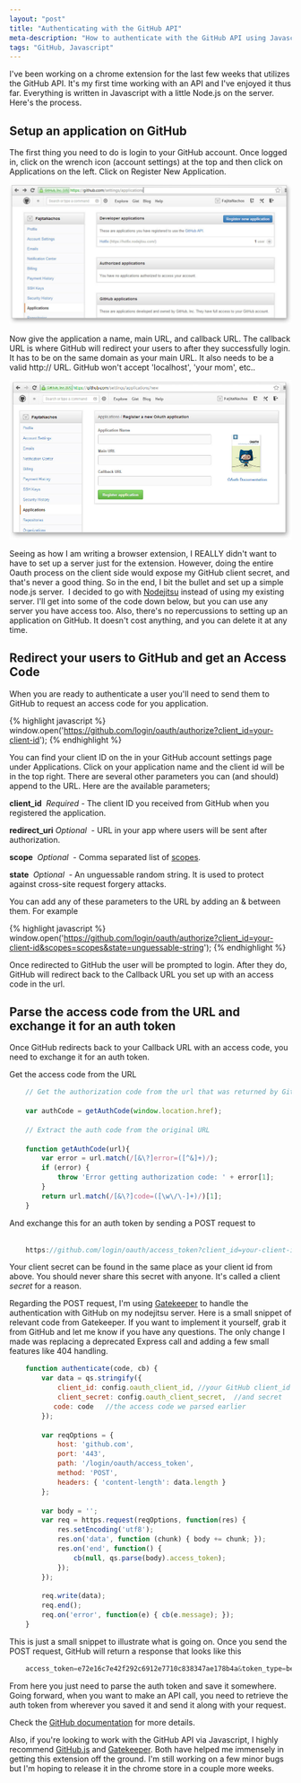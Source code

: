```yaml
---
layout: "post"
title: "Authenticating with the GitHub API"
meta-description: "How to authenticate with the GitHub API using Javascript."
tags: "GitHub, Javascript"
---
```


I've been working on a chrome extension for the last few weeks that utilizes the
GitHub API. It's my first time working with an API and I've enjoyed it thus far. 
Everything is written in Javascript with a little Node.js on the server. Here's 
the process.

Setup an application on GitHub
----------------------------------

The first thing you need to do is login to your GitHub account. Once logged in, 
click on the wrench icon (account settings) at the top and then click on 
Applications on the left. Click on Register New Application.

![GitHub-Setup][1]

Now give the application a name, main URL, and callback URL. The 
callback URL is where GitHub will redirect your users to after they successfully 
login. It has to be on the same domain as your main URL. It also needs to be a 
valid http:// URL. GitHub won't accept 'localhost', 'your mom', etc..

![New-GitHub-Application][2]

Seeing as how I am writing a browser extension, I REALLY didn't want to have to 
set up a server just for the extension. However, doing the entire Oauth process 
on the client side would expose my GitHub client secret, and that's never a good 
thing. So in the end, I bit the bullet and set up a simple node.js server.  I 
decided to go with [Nodejitsu][3] instead of using my existing server. I'll get 
into some of the code down below, but you can use any server you have access too. 
Also, there's no repercussions to setting up an application on GitHub. It doesn't 
cost anything, and you can delete it at any time.

Redirect your users to GitHub and get an Access Code
----------------------------------------------------

When you are ready to authenticate a user you'll need to send them to GitHub to 
request an access code for you application.

{% highlight javascript %}
    window.open('https://github.com/login/oauth/authorize?client_id=your-client-id');
{% endhighlight %}

You can find your client ID on the in your GitHub account settings page under 
Applications. Click on your application name and the client id will be in the 
top right. There are several other parameters you can (and should) append to the 
URL. Here are the available parameters;

**client_id**  *Required* - The client ID you received from GitHub when you registered the application.

**redirect_uri** *Optional*  - URL in your app where users will be sent after authorization.

**scope**  *Optional*  - Comma separated list of [scopes][4].

**state**  *Optional*  - An unguessable random string. It is used to protect against cross-site request forgery attacks.

You can add any of these parameters to the URL by adding an & between them. For example

{% highlight javascript %}
    window.open('https://github.com/login/oauth/authorize?client_id=your-client-id&scopes=scopes&state=unguessable-string');
{% endhighlight %}

Once redirected to GitHub the user will be prompted to login. After they do, 
GitHub will redirect back to the Callback URL you set up with an access code in the url.

Parse the access code from the URL and exchange it for an auth token
----------------------------------------------------------------------------------

Once GitHub redirects back to your Callback URL with an access code, you need to exchange it for an auth token.

Get the access code from the URL
```javascript
    // Get the authorization code from the url that was returned by GitHub
    
    var authCode = getAuthCode(window.location.href);

    // Extract the auth code from the original URL
    
    function getAuthCode(url){
        var error = url.match(/[&\?]error=([^&]+)/);
        if (error) {
            throw 'Error getting authorization code: ' + error[1];
        }
        return url.match(/[&\?]code=([\w\/\-]+)/)[1];
    }

```

And exchange this for an auth token by sending a POST request to

```javascript

    https://github.com/login/oauth/access_token?client_id=your-client-id&client_secret=your-client-secret&code=your-access-code
```

Your client secret can be found in the same place as your client id from above. 
You should never share this secret with anyone. It's called a client *secret* 
for a reason.

Regarding the POST request, I'm using [Gatekeeper][5] to handle the 
authentication with GitHub on my nodejitsu server. Here is a small snippet of 
relevant code from Gatekeeper. If you want to implement it yourself, grab it 
from GitHub and let me know if you have any questions. The only change I made 
was replacing a deprecated Express call and adding a few small features like 
404 handling.

```javascript
    function authenticate(code, cb) {
        var data = qs.stringify({
            client_id: config.oauth_client_id, //your GitHub client_id
            client_secret: config.oauth_client_secret,  //and secret
           code: code   //the access code we parsed earlier
        });

        var reqOptions = {
            host: 'github.com',
            port: '443',
            path: '/login/oauth/access_token',
            method: 'POST',
            headers: { 'content-length': data.length }
        };

        var body = '';
        var req = https.request(reqOptions, function(res) {
            res.setEncoding('utf8');
            res.on('data', function (chunk) { body += chunk; });
            res.on('end', function() {
                cb(null, qs.parse(body).access_token);
            });
        });

        req.write(data);
        req.end();
        req.on('error', function(e) { cb(e.message); });
    }
```

This is just a small snippet to illustrate what is going on. Once you send the 
POST request, GitHub will return a response that looks like this

```javascript
    access_token=e72e16c7e42f292c6912e7710c838347ae178b4a&token_type=bearer
```

From here you just need to parse the auth token and save it somewhere. 
Going forward, when you want to make an API call, you need to retrieve the 
auth token from wherever you saved it and send it along with your request.

Check the [GitHub documentation][6] for more details.

Also, if you're looking to work with the GitHub API via Javascript, I highly 
recommend [GitHub.js][7] and [Gatekeeper][5]. Both have helped me immensely in 
getting this extension off the ground. I'm still working on a few minor bugs 
but I'm hoping to release it in the chrome store in a couple more weeks.

[1]: /images/github-app-setup.jpg "GitHub Applications"
[2]: /images/github-app-new.jpg "New GitHub Application"
[3]: https://www.nodejitsu.com/ "Nodejitsu"
[4]: http://developer.github.com/v3/oauth/#scopes
[5]: https://github.com/prose/gatekeeper "Gatekeeper.js"
[6]: href="http://developer.github.com/v3/ "GitHub Documentation"
[7]: https://github.com/michael/github "GitHub.js"
